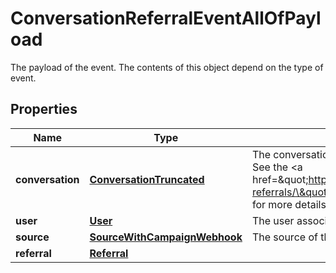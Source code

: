 

# ConversationReferralEventAllOfPayload

The payload of the event. The contents of this object depend on the type of event.
## Properties

Name | Type | Description | Notes
------------ | ------------- | ------------- | -------------
**conversation** | [**ConversationTruncated**](ConversationTruncated.md) | The conversation a user lands in after being referred. See the &lt;a href&#x3D;\&quot;https://docs.smooch.io/guide/conversation-referrals/\&quot;&gt;conversation referrals&lt;/a&gt; guide for more details. |  [optional]
**user** | [**User**](User.md) | The user associated with the conversation. |  [optional]
**source** | [**SourceWithCampaignWebhook**](SourceWithCampaignWebhook.md) | The source of the referral. |  [optional]
**referral** | [**Referral**](Referral.md) |  |  [optional]



